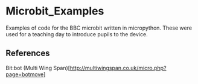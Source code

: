 # Microbit_Examples

Examples of code for the BBC microbit written in micropython. These were used for a teaching day to introduce pupils to the device.


## References

Bit:bot
(Multi Wing Span)[http://multiwingspan.co.uk/micro.php?page=botmove]

